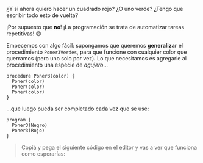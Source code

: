 ¿Y si ahora quiero hacer un cuadrado rojo? ¿O uno verde? ¿Tengo que escribir todo esto de vuelta? 

¡Por supuesto que **no**! ¡La programación se trata de automatizar tareas repetitivas! :smile:

Empecemos con algo fácil: supongamos que queremos **generalizar** el procedimiento `Poner3Verdes`, para que funcione con cualquier color que querramos (pero uno solo por vez). Lo que necesitamos es agregarle al procedimiento una especie de _agujero_...

```gobstones
procedure Poner3(color) {
  Poner(color)
  Poner(color)
  Poner(color)
}
```

...que luego pueda ser completado cada vez que se use: 

```gobstones
program {
  Poner3(Negro)
  Poner3(Rojo)
}
```

> Copiá y pega el siguiente código en el editor y vas a ver que funciona como esperarías:

